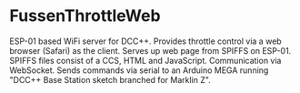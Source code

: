 # FussenThrottleWeb

ESP-01 based WiFi server for DCC++.
Provides throttle control via a web browser (Safari) as the client.
Serves up web page from SPIFFS on ESP-01.
SPIFFS files consist of a CCS, HTML and JavaScript.
Communication via WebSocket.
Sends commands via serial to an Arduino MEGA running "DCC++ Base Station sketch branched for Marklin Z".
